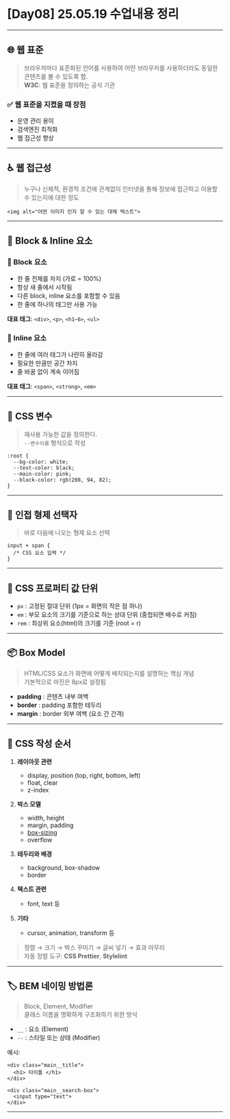 # [Day08] 25.05.19 수업내용 정리

---

## 🌐 웹 표준

> 브라우저마다 표준화된 언어를 사용하여 어떤 브라우저를 사용하더라도 동일한 콘텐츠를 볼 수 있도록 함.  
> **W3C**: 웹 표준을 정의하는 공식 기관

### ✅ 웹 표준을 지켰을 때 장점
- 운영 관리 용이
- 검색엔진 최적화
- 웹 접근성 향상

---

## ♿ 웹 접근성

> 누구나 신체적, 환경적 조건에 관계없이 인터넷을 통해 정보에 접근하고 이용할 수 있는지에 대한 정도

`<img alt="어떤 이미지 인지 알 수 있는 대체 텍스트">`

---

## 🧱 Block & Inline 요소

### 📌 Block 요소
- 한 줄 전체를 차지 (가로 = 100%)
- 항상 새 줄에서 시작됨
- 다른 block, inline 요소를 포함할 수 있음
- 한 줄에 하나의 태그만 사용 가능

**대표 태그**: `<div>`, `<p>`, `<h1~6>`, `<ul>`

### 📌 Inline 요소
- 한 줄에 여러 태그가 나란히 올라감
- 필요한 만큼만 공간 차지
- 줄 바꿈 없이 계속 이어짐

**대표 태그**: `<span>`, `<strong>`, `<em>`

---

## 🎨 CSS 변수

> 재사용 가능한 값을 정의한다.  
> `--변수이름` 형식으로 작성

```
:root {
  --bg-color: white;
  --text-color: black;
  --main-color: pink;
  --block-color: rgb(208, 94, 82);
}
```

---

## 👥 인접 형제 선택자

> 바로 다음에 나오는 형제 요소 선택

```
input + span {
  /* CSS 요소 입력 */
}
```

---

## 📏 CSS 프로퍼티 값 단위

- `px` : 고정된 절대 단위 (1px = 화면의 작은 점 하나)
- `em` : 부모 요소의 크기를 기준으로 하는 상대 단위 (중첩되면 배수로 커짐)
- `rem` : 최상위 요소(html)의 크기를 기준 (root = r)

---

## 📦 Box Model

> HTML/CSS 요소가 화면에 어떻게 배치되는지를 설명하는 핵심 개념  
> 기본적으로 마진은 8px로 설정됨

- **padding** : 콘텐츠 내부 여백  
- **border** : padding 포함한 테두리  
- **margin** : border 외부 여백 (요소 간 간격)

---

## 🎯 CSS 작성 순서

1. **레이아웃 관련**
   - display, position (top, right, bottom, left)
   - float, clear
   - z-index

2. **박스 모델**
   - width, height
   - margin, padding
   - [box-sizing](https://www.w3schools.com/css/css3_box-sizing.asp)
   - overflow

3. **테두리와 배경**
   - background, box-shadow
   - border

4. **텍스트 관련**
   - font, text 등

5. **기타**
   - cursor, animation, transform 등

> 정렬 → 크기 → 박스 꾸미기 → 글씨 넣기 → 효과 마무리  
> 자동 정렬 도구: **CSS Prettier**, **Stylelint**

---

## 🏷️ BEM 네이밍 방법론

> Block, Element, Modifier  
> 클래스 이름을 명확하게 구조화하기 위한 방식

- `__` : 요소 (Element)
- `--` : 스타일 또는 상태 (Modifier)

예시:

```
<div class="main__title">
  <h1> 타이틀 </h1>
</div>

<div class="main__search-box">
  <input type="text">
</div>
```

---